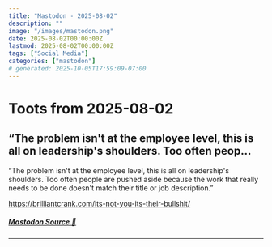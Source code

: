 ```yaml
---
title: "Mastodon - 2025-08-02"
description: ""
image: "/images/mastodon.png"
date: 2025-08-02T00:00:00Z
lastmod: 2025-08-02T00:00:00Z
tags: ["Social Media"]
categories: ["mastodon"]
# generated: 2025-10-05T17:59:09-07:00
---
```


# Toots from 2025-08-02

## “The problem isn't at the employee level, this is all on leadership's shoulders. Too often peop...

“The problem isn't at the employee level, this is all on leadership's shoulders. Too often people are pushed aside because the work that really needs to be done doesn't match their title or job description.”

<https://brilliantcrank.com/its-not-you-its-their-bullshit/>

##### [Mastodon Source 🐘](https://hachyderm.io/@mweagle/114956830872901667)

---

